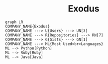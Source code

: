 <h1 align="center">Exodus</h1>

```mermaid
graph LR
COMPANY_NAME{Exodus}
COMPANY_NAME ---> U{Users} ---> UN[3]
COMPANY_NAME ---> R{Repositories} ---> RN[7]
COMPANY_NAME ---> G{Gists} ---> GN[1]
COMPANY_NAME ---> ML{Most Used<br>Languages}
ML --> Python[Python]
ML --> Ruby[Ruby]
ML --> Java[Java]
```
